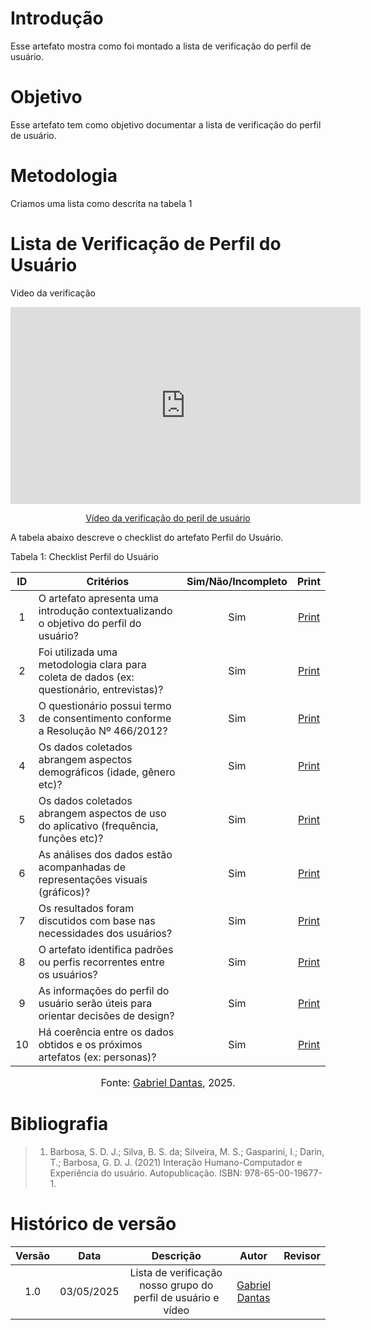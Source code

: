 # Introdução
Esse artefato mostra como foi montado a lista de verificação do perfil de usuário.

# Objetivo
Esse artefato tem como objetivo documentar a lista de verificação do perfil de usuário.

# Metodologia
Criamos uma lista como descrita na tabela 1 

# Lista de Verificação de Perfil do Usuário
Video da verificação

<p style="text-align: center"><iframe width="560" height="315" src="https://youtube.com/embed/l8ikGbkxzgU" title="YouTube video player" frameborder="0" allow="accelerometer; autoplay; clipboard-write; encrypted-media; gyroscope; picture-in-picture; web-share" referrerpolicy="strict-origin-when-cross-origin" allowfullscreen></iframe></p>
<p style="text-align: center"><a href="https://youtu.be/l8ikGbkxzgU" target="blanket">Vídeo da verificação do peril de usuário</a></p>

A tabela abaixo descreve o checklist do artefato Perfil do Usuário.

Tabela 1: Checklist Perfil do Usuário

| ID  | Critérios                                                                 | Sim/Não/Incompleto | Print |
|:---:|---------------------------------------------------------------------------|:-------------------:|:-----:|
|  1  | O artefato apresenta uma introdução contextualizando o objetivo do perfil do usuário? |         Sim      | [Print](../../../assets/verificação/perfil/1.png) |
|  2  | Foi utilizada uma metodologia clara para coleta de dados (ex: questionário, entrevistas)? |      Sim        | [Print](../../../assets/verificação/perfil/1.png) |
|  3  | O questionário possui termo de consentimento conforme a Resolução Nº 466/2012? |        Sim         | [Print](../../../assets/verificação/perfil/1.png) |
|  4  | Os dados coletados abrangem aspectos demográficos (idade, gênero etc)?   |         Sim         | [Print](../../../assets/verificação/perfil/1.png) |
|  5  | Os dados coletados abrangem aspectos de uso do aplicativo (frequência, funções etc)? |    Sim        | [Print](../../../assets/verificação/perfil/1.png) |
|  6  | As análises dos dados estão acompanhadas de representações visuais (gráficos)? |      Sim         | [Print](../../../assets/verificação/perfil/1.png) |
|  7  | Os resultados foram discutidos com base nas necessidades dos usuários?   |         Sim         | [Print](../../../assets/verificação/perfil/1.png) |
|  8  | O artefato identifica padrões ou perfis recorrentes entre os usuários?   |         Sim        | [Print](../../../assets/verificação/perfil/1.png) |
|  9  | As informações do perfil do usuário serão úteis para orientar decisões de design? |     Sim        | [Print](../../../assets/verificação/perfil/1.png) |
| 10  | Há coerência entre os dados obtidos e os próximos artefatos (ex: personas)? |      Sim         | [Print](../../../assets/verificação/perfil/1.png) |

<font size="3"><p style="text-align: center">Fonte: [Gabriel Dantas](https://github.com/gbevi), 2025.</p></font>


# Bibliografia
> 1. Barbosa, S. D. J.; Silva, B. S. da; Silveira, M. S.; Gasparini, I.; Darin, T.; Barbosa, G. D. J. (2021) Interação Humano-Computador e Experiência do usuário. Autopublicação. ISBN: 978-65-00-19677-1.

# Histórico de versão

| Versão |    Data    |       Descrição        |                     Autor                      |                  Revisor                   |
| :----: | :--------: | :--------------------: | :--------------------------------------------: | :----------------------------------------: |
|  1.0   | 03/05/2025 | Lista de verificação nosso grupo do perfil de usuário e vídeo | [Gabriel Dantas ](https://github.com/gbevi)  |  |